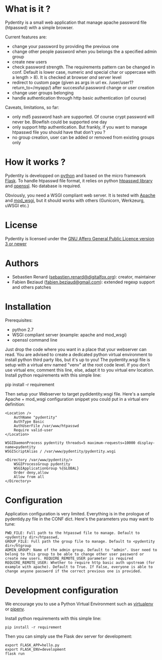 # What is it ?

Pydentity is a small web application that manage apache password file (htpasswd) with 
a simple browser.

Current features are:

- change your password by providing the previous one
- change other people password when you belongs the a specified admin group
- create new users
- check password strength. The requirements pattern can be changed in conf. Default is lower case, numeric and special char or uppercase with a length > 8). It is checked at browser *and* server level
- redirect to custom page (given as args in url ex. /user/user1?return_to=/myapp/) after successful password change or user creation
- change user groups belonging
- handle authentication through http basic authentication (of course)

Caveats, limitations, so far:

- only md5 password hash are supported. Of course crypt password will never be. Blowfish could be supported one day
- only support http authentication. But frankly, if you want to manage htpasswd file you should have that don't you ?
- no group creation, user can be added or removed from existing groups only

# How it works ?

Pydentity is developped on [python](http://www.python.org) and based on the micro framework [Flask](http://flask.pocoo.org/).
To handle htpasswd file format, it relies on python [htpasswd library](https://github.com/thesharp/htpasswd)
and [openssl](https://www.openssl.org/). No database is required.

Obviously, you need a WSGI compliant web server. It is tested with [Apache](http://httpd.apache.org/)
and [mod_wsgi](http://code.google.com/p/modwsgi/), but it should works with others (Gunicorn, Werkzeurg, uWSGI etc.)


# License

Pydentity is licensed under the [GNU Affero General Public Licence version 3 or newer](http://www.gnu.org/licenses/agpl-3.0.html)


# Authors

- Sebastien Renard (sebastien.renard@digitalfox.org): creator, maintainer
- Fabien Beziaud (fabien.beziaud@gmail.com): extended regexp support and others patches

# Installation

Prerequisites: 

- python 2.7
- WSGI compliant server (example: apache and mod_wsgi)
- openssl command line

Just drop the code where you want in a place that your webserver can read. You are advised to create a dedicated python
virtual environment to install python third party libs, but it's up to you! The pydentity.wsgi file is setup with a
virtual env named "venv" at the root code level. If you don't use virtual env, comment this line, else, adapt it 
to you virtual env location. Install python requirements with this simple line:
 
 pip install -r requirement

Then setup your Webserver to target pydidentity.wsgi file. Here's a sample Apache + mod_wsgi configuration snippet
you could put in a virtual env definition:

    <Location />
        AuthName "pydentity"
        AuthType Basic
        AuthUserFile /var/www/htpasswd
        Require valid-user
    </Location>

    WSGIDaemonProcess pydentity threads=5 maximum-requests=10000 display-name=pydentity
    WSGIScriptAlias / /var/www/pydentity/pydentity.wsgi

    <Directory /var/www/pydentity/>
        WSGIProcessGroup pydentity
        WSGIApplicationGroup %{GLOBAL}
        Order deny,allow
        Allow from all
    </Directory>


# Configuration

Application configuration is very limited. Everything is in the prologue of pydentidy.py file in the CONF dict.
Here's the parameters you may want to tune:

    PWD_FILE: Full path to the htpasswd file to manage. Default to <pydentity dir>/htpasswd,
    GROUP_FILE: Full path the group file to manage. Default to <pydentity dir>/htgroup
    ADMIN_GROUP: Name of the admin group. Default to "admin". User need to belong to this group to be able to change other user password or create new users. REQUIRE_REMOTE_USER parameter is required
    REQUIRE_REMOTE_USER: Whether to require http basic auth upstream (for example with apache). Default to True. If False, everyone is able to change anyone password if the correct previous one is provided.

# Development configuration

We encourage you to use a Python Virtual Environment such as [virtualenv](https://docs.python.org/3/tutorial/venv.html)
or [pipenv](https://pypi.org/project/pipenv/).

Install python requirements with this simple line:

    pip install -r requirement

Then you can simply use the Flask dev server for development:

    export FLASK_APP=hello.py
    export FLASK_ENV=development
    flask run
